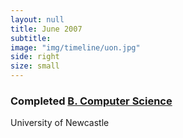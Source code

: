 ```yaml
---
layout: null
title: June 2007
subtitle:
image: "img/timeline/uon.jpg"
side: right
size: small
---
```

### Completed [B. Computer Science](https://www.newcastle.edu.au/degrees/bachelor-of-computer-science)
University of Newcastle

